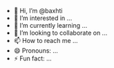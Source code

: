 - 👋 Hi, I’m @baxhti
- 👀 I’m interested in ...
- 🌱 I’m currently learning ...
- 💞️ I’m looking to collaborate on ...
- 📫 How to reach me ...
- 😄 Pronouns: ...
- ⚡ Fun fact: ...

<!---
baxhti/baxhti is a ✨ special ✨ repository because its `README.md` (this file) appears on your GitHub profile.
You can click the Preview link to take a look at your changes.
--->
